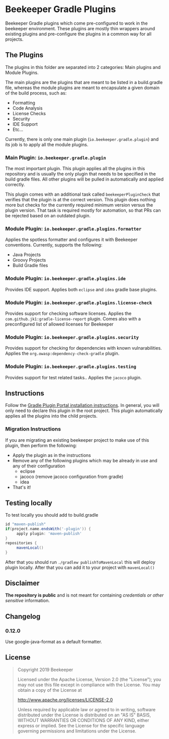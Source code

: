 # Beekeeper Gradle Plugins

Beekeeper Gradle plugins which come pre-configured to work in the beekeeper environment.
These plugins are mostly thin wrappers around existing plugins and pre-configure the
plugins in a common way for all projects.


## The Plugins

The plugins in this folder are separated into 2 categories: Main plugins and Module Plugins.

The main plugins are the plugins that are meant to be listed in a build.gradle file, whereas
the module plugins are meant to encapsulate a given domain of the build process, such as:

   * Formatting
   * Code Analysis
   * License Checks
   * Security
   * IDE Support
   * Etc...

Currently, there is only one main plugin (`io.beekeeper.gradle.plugin`) and its job
is to apply all the module plugins.

### Main Plugin: `io.beekeeper.gradle.plugin`

The most important plugin. This plugin applies all the plugins in this repository and is
usually the only plugin that needs to be specified in the build gradle files. All other plugins
will be pulled in automatically and applied correctly.

This plugin comes with an additional task called `beekeeperPluginCheck` that verifies
that the plugin is at the correct version. This plugin does nothing more but checks for the currently
required minimum version versus the plugin version. That task is required mostly for automation, so that
PRs can be rejected based on an outdated plugin.

### Module Plugin: `io.beekeeper.gradle.plugins.formatter`

Applies the spotless formatter and configures it with Beekeeper conventions. Currently, supports the following:

   * Java Projects
   * Groovy Projects
   * Build Gradle files

### Module Plugin: `io.beekeeper.gradle.plugins.ide`

Provides IDE support. Applies both `eclipse` and `idea` gradle base plugins.

### Module Plugin: `io.beekeeper.gradle.plugins.license-check`

Provides support for checking software licenses. Applies the `com.github.jk1:gradle-license-report` plugin.
Comes also with a preconfigured list of allowed licenses for Beekeeper

### Module Plugin: `io.beekeeper.gradle.plugins.security`

Provides support for checking for dependencies with known vulnarabilities.
Applies the `org.owasp:dependency-check-gradle` plugin.

### Module Plugin: `io.beekeeper.gradle.plugins.testing`

Provides support for test related tasks..
Applies the `jacoco` plugin.


## Instructions

Follow the [Gradle Plugin Portal installation instructions](https://plugins.gradle.org/plugin/io.beekeeper.gradle.plugin). In general,
you will only need to declare this plugin in the root project. This plugin automatically applies all the plugins into
the child projects.

### Migration Instructions
If you are migrating an existing beekeeper project to make use of this plugin, then perform the following:

   * Apply the plugin as in the instructions
   * Remove any of the following plugins which may be already in use and any of their configuration
      * eclipse
      * jacoco (remove jacoco configuration from gradle)
      * idea
   * That's it!

## Testing locally

To test locally you should add to build.gradle
```groovy
id "maven-publish"
if(project.name.endsWith('-plugin')) {
     apply plugin: 'maven-publish'
}
repositories {
     mavenLocal()
}
```
After that you should run `./gradlew publishToMavenLocal` this will deploy plugin locally. After that you can add it to your project with `mavenLocal()`
## Disclaimer

**The repository is public** and is not meant for containing _credentials or other sensitive_ information.

## Changelog

### 0.12.0
Use google-java-format as a default formatter.

## License
> Copyright 2019 Beekeeper
>
>Licensed under the Apache License, Version 2.0 (the "License");
>you may not use this file except in compliance with the License.
>You may obtain a copy of the License at
>
>   http://www.apache.org/licenses/LICENSE-2.0
>
>Unless required by applicable law or agreed to in writing, software
>distributed under the License is distributed on an "AS IS" BASIS,
>WITHOUT WARRANTIES OR CONDITIONS OF ANY KIND, either express or implied.
>See the License for the specific language governing permissions and
>limitations under the License.

